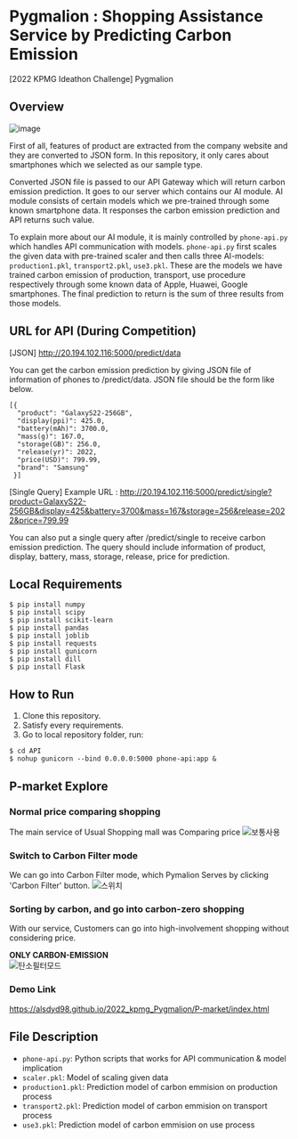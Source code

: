 # Pygmalion : Shopping Assistance Service by Predicting Carbon Emission

[2022 KPMG Ideathon Challenge] Pygmalion

## Overview

![image](https://user-images.githubusercontent.com/80660346/154846724-b391d8fb-a289-4117-8c48-8be83b2b007f.png)

First of all, features of product are extracted from the company website and they are converted to JSON form. In this repository, it only cares about smartphones which we selected as our sample type.

Converted JSON file is passed to our API Gateway which will return carbon emission prediction. It goes to our server which contains our AI module. AI module consists of certain models which we pre-trained through some known smartphone data. It responses the carbon emission prediction and API returns such value.

To explain more about our AI module, it is mainly controlled by `phone-api.py` which handles API communication with models. `phone-api.py` first scales the given data with pre-trained scaler and then calls three AI-models: `production1.pkl`, `transport2.pkl`, `use3.pkl`. These are the models we have trained carbon emission of production, transport, use procedure respectively through some known data of Apple, Huawei, Google smartphones. The final prediction to return is the sum of three results from those models.

## URL for API (During Competition)

[JSON]
http://20.194.102.116:5000/predict/data

You can get the carbon emission prediction by giving JSON file of information of phones to /predict/data.
JSON file should be the form like below.
  ```shell
  [{
    "product": "GalaxyS22-256GB",
    "display(ppi)": 425.0,
    "battery(mAh)": 3700.0,
    "mass(g)": 167.0,
    "storage(GB)": 256.0,
    "release(yr)": 2022,
    "price(USD)": 799.99,
    "brand": "Samsung"
   }]
   ```
  
[Single Query] 
Example URL : http://20.194.102.116:5000/predict/single?product=GalaxyS22-256GB&display=425&battery=3700&mass=167&storage=256&release=2022&price=799.99

You can also put a single query after /predict/single to receive carbon emission prediction.
The query should include information of product, display, battery, mass, storage, release, price for prediction.

## Local Requirements
  ```shell
  $ pip install numpy
  $ pip install scipy
  $ pip install scikit-learn
  $ pip install pandas
  $ pip install joblib
  $ pip install requests
  $ pip install gunicorn
  $ pip install dill
  $ pip install Flask
  ```
  
## How to Run
1. Clone this repository.
2. Satisfy every requirements.
3. Go to local repository folder, run:
  ```shell
  $ cd API
  $ nohup gunicorn --bind 0.0.0.0:5000 phone-api:app &
  ```
 
## P-market Explore
### Normal price comparing shopping
The main service of Usual Shopping mall was Comparing price 
![보통사용](https://user-images.githubusercontent.com/80660346/154839034-cbbb795d-a538-4ef8-96b9-9f26ae5c8a2c.gif)
### Switch to Carbon Filter mode
We can go into Carbon Filter mode, which Pymalion Serves by clicking 'Carbon Filter' button.
![스위치](https://user-images.githubusercontent.com/80660346/154839039-722ff9a2-27fe-4f0d-bf6e-d859329ebc98.gif)
### Sorting by carbon, and go into carbon-zero shopping
With our service, Customers can go into high-involvement shopping without considering price.

<strong> ONLY CARBON-EMISSION </strong><br>
![탄소필터모드](https://user-images.githubusercontent.com/80660346/154839070-6cee7228-f901-4253-a327-c5023dcb04d0.gif)
### Demo Link
https://alsdyd98.github.io/2022_kpmg_Pygmalion/P-market/index.html

## File Description
- `phone-api.py`: Python scripts that works for API communication & model implication
- `scaler.pkl`: Model of scaling given data
- `production1.pkl`: Prediction model of carbon emmision on production process
- `transport2.pkl`: Prediction model of carbon emmision on transport process
- `use3.pkl`: Prediction model of carbon emmision on use process
